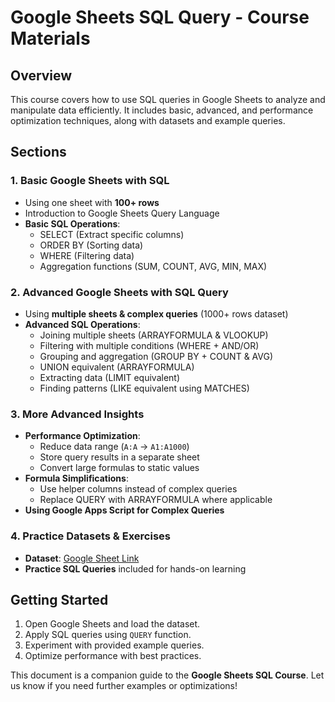 # Google Sheets SQL Query - Course Materials

## Overview
This course covers how to use SQL queries in Google Sheets to analyze and manipulate data efficiently. It includes basic, advanced, and performance optimization techniques, along with datasets and example queries.

## Sections

### 1. Basic Google Sheets with SQL
- Using one sheet with **100+ rows**
- Introduction to Google Sheets Query Language
- **Basic SQL Operations**:
  - SELECT (Extract specific columns)
  - ORDER BY (Sorting data)
  - WHERE (Filtering data)
  - Aggregation functions (SUM, COUNT, AVG, MIN, MAX)

### 2. Advanced Google Sheets with SQL Query
- Using **multiple sheets & complex queries** (1000+ rows dataset)
- **Advanced SQL Operations**:
  - Joining multiple sheets (ARRAYFORMULA & VLOOKUP)
  - Filtering with multiple conditions (WHERE + AND/OR)
  - Grouping and aggregation (GROUP BY + COUNT & AVG)
  - UNION equivalent (ARRAYFORMULA)
  - Extracting data (LIMIT equivalent)
  - Finding patterns (LIKE equivalent using MATCHES)

### 3. More Advanced Insights
- **Performance Optimization**:
  - Reduce data range (`A:A` → `A1:A1000`)
  - Store query results in a separate sheet
  - Convert large formulas to static values
- **Formula Simplifications**:
  - Use helper columns instead of complex queries
  - Replace QUERY with ARRAYFORMULA where applicable
- **Using Google Apps Script for Complex Queries**

### 4. Practice Datasets & Exercises
- **Dataset**: [Google Sheet Link]([https://docs.google.com/spreadsheets/d/your_actual_dataset_link](https://docs.google.com/spreadsheets/d/1FRvmMF5WQWl7wJ4tW9jnKZlCgMu40wYVl6xNymmc0Q4/edit?usp=sharing))
- **Practice SQL Queries** included for hands-on learning

## Getting Started
1. Open Google Sheets and load the dataset.
2. Apply SQL queries using `QUERY` function.
3. Experiment with provided example queries.
4. Optimize performance with best practices.

This document is a companion guide to the **Google Sheets SQL Course**. Let us know if you need further examples or optimizations!

